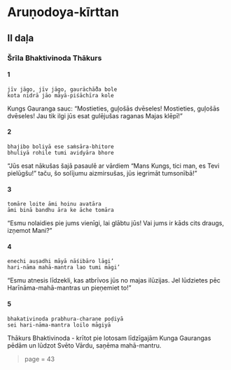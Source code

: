 # Aruṇodoya-kīrttan

## II daļa

### Šrīla Bhaktivinoda Thākurs

#### 1

    jīv jāgo, jīv jāgo, gaurāchā̐da bole
    kota nidrā jāo māyā-piśāchīra kole

Kungs Gauranga sauc: “Mostieties, guļošās dvēseles! Mostieties, guļošās dvēseles! Jau tik ilgi jūs esat gulējušas raganas Majas klēpī!”

#### 2

    bhajibo boliyā ese saṁsāra-bhitore
    bhuliyā rohile tumi avidyāra bhore

“Jūs esat nākušas šajā pasaulē ar vārdiem “Mans Kungs, tici man, es Tevi pielūgšu!” taču, šo solījumu aizmirsušas, jūs iegrimāt tumsonībā!”

#### 3

    tomāre loite āmi hoinu avatāra
    āmi binā bandhu āra ke āche tomāra

“Esmu nolaidies pie jums vienīgi, lai glābtu jūs! Vai jums ir kāds cits draugs, izņemot Mani?”

#### 4

    enechi auṣadhi māyā nāśibāro lāgi’
    hari-nāma mahā-mantra lao tumi māgi’

“Esmu atnesis līdzekli, kas atbrīvos jūs no majas ilūzijas. Jel lūdzietes pēc Harīnāma-mahā-mantras un pieņemiet to!”

#### 5

    bhakativinoda prabhura-charaṇe poḍiyā
    sei hari-nāma-mantra loilo māgiyā

Thākurs Bhaktivinoda - krītot pie lotosam līdzīgajām Kunga Gaurangas pēdām un lūdzot Svēto Vārdu, saņēma mahā-mantru.


> page = 43
